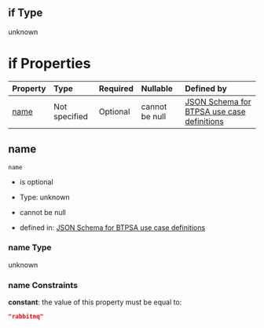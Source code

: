 ## if Type

unknown

# if Properties

| Property      | Type          | Required | Nullable       | Defined by                                                                                                                                                                                                        |
| :------------ | :------------ | :------- | :------------- | :---------------------------------------------------------------------------------------------------------------------------------------------------------------------------------------------------------------- |
| [name](#name) | Not specified | Optional | cannot be null | [JSON Schema for BTPSA use case definitions](btpsa-usecase-properties-services-items-allof-1-then-allof-94-if-properties-name.md "undefined#/properties/services/items/allOf/1/then/allOf/94/if/properties/name") |

## name



`name`

*   is optional

*   Type: unknown

*   cannot be null

*   defined in: [JSON Schema for BTPSA use case definitions](btpsa-usecase-properties-services-items-allof-1-then-allof-94-if-properties-name.md "undefined#/properties/services/items/allOf/1/then/allOf/94/if/properties/name")

### name Type

unknown

### name Constraints

**constant**: the value of this property must be equal to:

```json
"rabbitmq"
```
